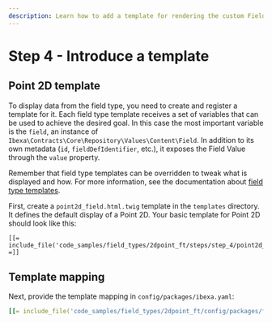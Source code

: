 ```yaml
---
description: Learn how to add a template for rendering the custom Field on the site front.
---
```


# Step 4 - Introduce a template

## Point 2D template

To display data from the field type, you need to create and register a template for it.
Each field type template receives a set of variables that can be used to achieve the desired goal.
In this case the most important variable is the `field`, an instance of `Ibexa\Contracts\Core\Repository\Values\Content\Field`.
In addition to its own metadata (`id`, `fieldDefIdentifier`, etc.), it exposes the Field Value through the `value` property.

Remember that field type templates can be overridden to tweak what is displayed and how.
For more information, see the documentation about [field type templates](form_and_template.md#content-view-templates).

First, create a `point2d_field.html.twig` template in the `templates` directory.
It defines the default display of a Point 2D.
Your basic template for Point 2D should look like this:

```html+twig
[[= include_file('code_samples/field_types/2dpoint_ft/steps/step_4/point2d_field.html.twig') =]]
```

## Template mapping

Next, provide the template mapping in `config/packages/ibexa.yaml`:

```yaml
[[= include_file('code_samples/field_types/2dpoint_ft/config/packages/field_templates.yaml', 0, 5) =]]
```
